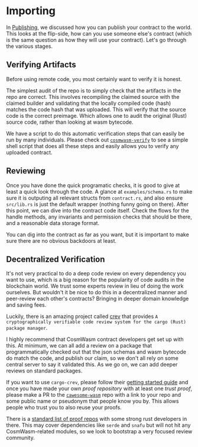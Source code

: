 # Importing

In [Publishing](./Publishing.md), we discussed how you can publish your contract
to the world. This looks at the flip-side, how can you use someone else's
contract (which is the same question as how they will use your contract). Let's
go through the various stages.

## Verifying Artifacts

Before using remote code, you most certainly want to verify it is honest.

The simplest audit of the repo is to simply check that the artifacts in the repo
are correct. This involves recompiling the claimed source with the claimed
builder and validating that the locally compiled code (hash) matches the code
hash that was uploaded. This will verify that the source code is the correct
preimage. Which allows one to audit the original (Rust) source code, rather than
looking at wasm bytecode.

We have a script to do this automatic verification steps that can easily be run
by many individuals. Please check out
[`cosmwasm-verify`](https://github.com/CosmWasm/cosmwasm-verify/blob/master/README.md)
to see a simple shell script that does all these steps and easily allows you to
verify any uploaded contract.

## Reviewing

Once you have done the quick programatic checks, it is good to give at least a
quick look through the code. A glance at `examples/schema.rs` to make sure it is
outputing all relevant structs from `contract.rs`, and also ensure `src/lib.rs`
is just the default wrapper (nothing funny going on there). After this point, we
can dive into the contract code itself. Check the flows for the handle methods,
any invariants and permission checks that should be there, and a reasonable data
storage format.

You can dig into the contract as far as you want, but it is important to make
sure there are no obvious backdoors at least.

## Decentralized Verification

It's not very practical to do a deep code review on every dependency you want to
use, which is a big reason for the popularity of code audits in the blockchain
world. We trust some experts review in lieu of doing the work ourselves. But
wouldn't it be nice to do this in a decentralized manner and peer-review each
other's contracts? Bringing in deeper domain knowledge and saving fees.

Luckily, there is an amazing project called
[crev](https://github.com/crev-dev/cargo-crev/blob/master/cargo-crev/README.md)
that provides
`A cryptographically verifiable code review system for the cargo (Rust) package manager`.

I highly recommend that CosmWasm contract developers get set up with this. At
minimum, we can all add a review on a package that programmatically checked out
that the json schemas and wasm bytecode do match the code, and publish our
claim, so we don't all rely on some central server to say it validated this. As
we go on, we can add deeper reviews on standard packages.

If you want to use `cargo-crev`, please follow their
[getting started guide](https://github.com/crev-dev/cargo-crev/blob/master/cargo-crev/src/doc/getting_started.md)
and once you have made your own _proof repository_ with at least one _trust
proof_, please make a PR to the [`cawesome-wasm`]() repo with a link to your
repo and some public name or pseudonym that people know you by. This allows
people who trust you to also reuse your proofs.

There is a
[standard list of proof repos](https://github.com/crev-dev/cargo-crev/wiki/List-of-Proof-Repositories)
with some strong rust developers in there. This may cover dependencies like
`serde` and `snafu` but will not hit any CosmWasm-related modules, so we look to
bootstrap a very focused review community.
